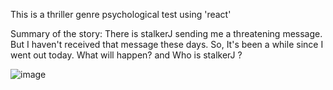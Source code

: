 This is a  thriller genre psychological test using 'react'

Summary of the story:
There is stalkerJ sending me a threatening message. But I haven't received that message these days. So, It's been a while since I went out today.
What will happen? and Who is stalkerJ ?

![image](https://user-images.githubusercontent.com/120891914/219385694-af58f223-dc46-43d6-a033-6d391efbb1a0.png)



